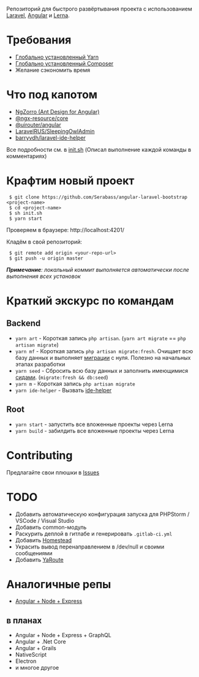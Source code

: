 Репозиторий для быстрого развёртывания проекта с использованием [Laravel](https://laravel.com/), [Angular](https://angular.io/) и [Lerna](https://github.com/lerna/lerna).

# Требования
 * [Глобально установленный Yarn](https://yarnpkg.com/lang/en/)
 * [Глобально установленный Composer](https://getcomposer.org/)
 * Желание сэкономить время

# Что под капотом
 * [NgZorro (Ant Design for Angular)](https://ng.ant.design/docs/introduce/en)
 * [@ngx-resource/core](https://www.npmjs.com/package/@ngx-resource/core)
 * [@uirouter/angular](https://www.npmjs.com/package/@uirouter/angular)
 * [LaravelRUS/SleepingOwlAdmin](https://github.com/LaravelRUS/SleepingOwlAdmin)
 * [barryvdh/laravel-ide-helper](https://github.com/barryvdh/laravel-ide-helper)

Все подробности см. в [init.sh](/init.sh) (Описал выполнение каждой команды в комментариях)

# Крафтим новый проект
```
 $ git clone https://github.com/Serabass/angular-laravel-bootstrap <project-name>
 $ cd <project-name>
 $ sh init.sh
 $ yarn start
```

Проверяем в браузере: http://localhost:4201/

Кладём в свой репозиторий:
```
 $ git remote add origin <your-repo-url>
 $ git push -u origin master
```
_**Примечание**: локальный коммит выполняется автоматически после выполнения всех установок_

# Краткий экскурс по командам
## Backend
 * `yarn art` - Короткая запись `php artisan`. (`yarn art migrate` == `php artisan migrate`)
 * `yarn mf` - Короткая запись `php artisan migrate:fresh`. Очищает всю базу данных и выполняет [миграции](https://laravel.com/docs/5.8/migrations#running-migrations) с нуля. Полезно на начальных этапах разработки
 * `yarn seed` - Сбросить всю базу данных и заполнить имеющимися [сидами](https://laravel.com/docs/5.8/seeding). (`migrate:fresh && db:seed`)
 * `yarn m` - Короткая запись `php artisan migrate`
 * `yarn ide-helper` - Вызвать [ide-helper](https://github.com/barryvdh/laravel-ide-helper)

## Root
 * `yarn start` - запустить все вложенные проекты через Lerna
 * `yarn build` - забилдить все вложенные проекты через Lerna

# Contributing
Предлагайте свои плюшки в [Issues](https://github.com/Serabass/angular-laravel-bootstrap/issues)

# TODO
* Добавить автоматическую конфигурация запуска для PHPStorm / VSCode / Visual Studio
* Добавить common-модуль
* Раскурить деплой в гитлабе и генерировать `.gitlab-ci.yml`
* Добавить [Homestead](https://laravel.com/docs/5.8/homestead)
* Украсить вывод перенаправлением в /dev/null и своими сообщениями
* Добавить [YaRoute](https://github.com/Serabass/yaroute)

# Аналогичные репы 
* [Angular + Node + Express](https://github.com/Serabass/angular-node-bootstrap)
## в планах
* Angular + Node + Express + GraphQL
* Angular + .Net Core
* Angular + Grails
* NativeScript
* Electron
* и многое другое

